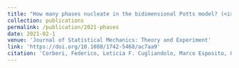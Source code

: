 ```yaml
---
title: "How many phases nucleate in the bidimensional Potts model? (<i>preprint</i>)"
collection: publications
permalink: /publication/2021-phases
date: 2021-02-1
venue: 'Journal of Statistical Mechanics: Theory and Experiment'
link: 'https://doi.org/10.1088/1742-5468/ac7aa9'
citation: 'Corberi, Federico, Leticia F. Cugliandolo, Marco Esposito, Onofrio Mazzarisi, and Marco Picco. &quot;How many phases nucleate in the bidimensional Potts model?.&quot; <i>Journal of Statistical Mechanics: Theory and Experiment</i> 2022, no. 7 (2022): 073204.'
---
```

